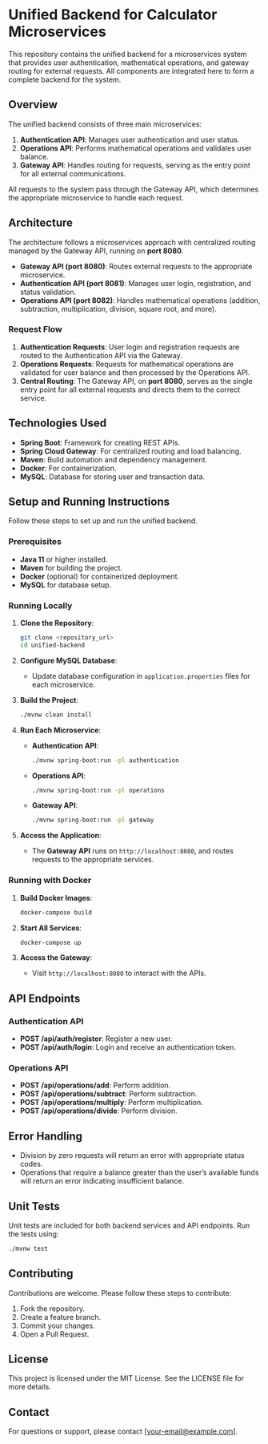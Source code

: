 # Unified Backend for Calculator Microservices

This repository contains the unified backend for a microservices system that provides user authentication, mathematical operations, and gateway routing for external requests. All components are integrated here to form a complete backend for the system.

## Overview

The unified backend consists of three main microservices:

1. **Authentication API**: Manages user authentication and user status.
2. **Operations API**: Performs mathematical operations and validates user balance.
3. **Gateway API**: Handles routing for requests, serving as the entry point for all external communications.

All requests to the system pass through the Gateway API, which determines the appropriate microservice to handle each request.

## Architecture

The architecture follows a microservices approach with centralized routing managed by the Gateway API, running on **port 8080**.

- **Gateway API (port 8080)**: Routes external requests to the appropriate microservice.
- **Authentication API (port 8081)**: Manages user login, registration, and status validation.
- **Operations API (port 8082)**: Handles mathematical operations (addition, subtraction, multiplication, division, square root, and more).

### Request Flow

1. **Authentication Requests**: User login and registration requests are routed to the Authentication API via the Gateway.
2. **Operations Requests**: Requests for mathematical operations are validated for user balance and then processed by the Operations API.
3. **Central Routing**: The Gateway API, on **port 8080**, serves as the single entry point for all external requests and directs them to the correct service.

## Technologies Used

- **Spring Boot**: Framework for creating REST APIs.
- **Spring Cloud Gateway**: For centralized routing and load balancing.
- **Maven**: Build automation and dependency management.
- **Docker**: For containerization.
- **MySQL**: Database for storing user and transaction data.

## Setup and Running Instructions

Follow these steps to set up and run the unified backend.

### Prerequisites

- **Java 11** or higher installed.
- **Maven** for building the project.
- **Docker** (optional) for containerized deployment.
- **MySQL** for database setup.

### Running Locally

1. **Clone the Repository**:
   ```bash
   git clone <repository_url>
   cd unified-backend
   ```

2. **Configure MySQL Database**:
   - Update database configuration in `application.properties` files for each microservice.

3. **Build the Project**:
   ```bash
   ./mvnw clean install
   ```

4. **Run Each Microservice**:
   - **Authentication API**:
     ```bash
     ./mvnw spring-boot:run -pl authentication
     ```
   - **Operations API**:
     ```bash
     ./mvnw spring-boot:run -pl operations
     ```
   - **Gateway API**:
     ```bash
     ./mvnw spring-boot:run -pl gateway
     ```

5. **Access the Application**:
   - The **Gateway API** runs on `http://localhost:8080`, and routes requests to the appropriate services.

### Running with Docker

1. **Build Docker Images**:
   ```bash
   docker-compose build
   ```

2. **Start All Services**:
   ```bash
   docker-compose up
   ```

3. **Access the Gateway**:
   - Visit `http://localhost:8080` to interact with the APIs.

## API Endpoints

### Authentication API

- **POST /api/auth/register**: Register a new user.
- **POST /api/auth/login**: Login and receive an authentication token.

### Operations API

- **POST /api/operations/add**: Perform addition.
- **POST /api/operations/subtract**: Perform subtraction.
- **POST /api/operations/multiply**: Perform multiplication.
- **POST /api/operations/divide**: Perform division.

## Error Handling

- Division by zero requests will return an error with appropriate status codes.
- Operations that require a balance greater than the user’s available funds will return an error indicating insufficient balance.

## Unit Tests

Unit tests are included for both backend services and API endpoints. Run the tests using:

```bash
./mvnw test
```

## Contributing

Contributions are welcome. Please follow these steps to contribute:

1. Fork the repository.
2. Create a feature branch.
3. Commit your changes.
4. Open a Pull Request.

## License

This project is licensed under the MIT License. See the LICENSE file for more details.

## Contact

For questions or support, please contact [your-email@example.com].

